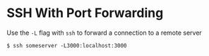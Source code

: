 # SSH With Port Forwarding

Use the `-L` flag with `ssh` to forward a connection to a remote server

```
$ ssh someserver -L3000:localhost:3000
```
